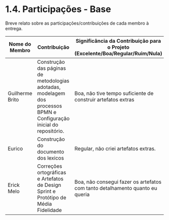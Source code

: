 # 1.4. Participações - Base

Breve relato sobre as participações/contribuições de cada membro à entrega. 

|Nome do Membro | Contribuição | Significância da Contribuição para o Projeto (Excelente/Boa/Regular/Ruim/Nula) |
| -- | -- | -- |
| Guilherme Brito  |  Construção das páginas de metodologias adotadas, modelagem dos processos BPMN e Configuração inicial do repositório. | Boa, não tive tempo suficiente de construir artefatos extras |
| Eurico  |  Construção do documento dos lexicos | Regular, não criei artefatos extras.|
| Erick Melo  |  Correções ortográficas e Artefatos de Design Sprint e Protótipo de Média Fidelidade | Boa, não consegui fazer os artefatos com tanto detalhamento quanto eu queria|
